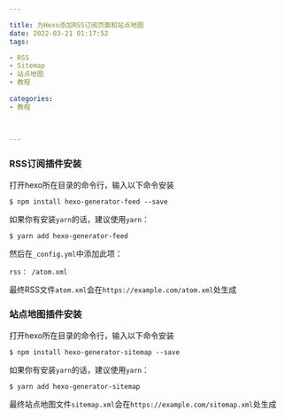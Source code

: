 ```yaml
---

title: 为Hexo添加RSS订阅页面和站点地图
date: 2022-03-21 01:17:52
tags:

- RSS
- Sitemap
- 站点地图
- 教程
  
categories: 
- 教程
  
  

---
```


### RSS订阅插件安装

打开hexo所在目录的命令行，输入以下命令安装

```
$ npm install hexo-generator-feed --save
```

如果你有安装`yarn`的话，建议使用`yarn`：

```
$ yarn add hexo-generator-feed
```

然后在`_config.yml`中添加此项：

```
rss： /atom.xml
```

最终RSS文件`atom.xml`会在`https://example.com/atom.xml`处生成

### 站点地图插件安装

打开hexo所在目录的命令行，输入以下命令安装

```
$ npm install hexo-generator-sitemap --save
```

如果你有安装`yarn`的话，建议使用`yarn`：

```
$ yarn add hexo-generator-sitemap
```

最终站点地图文件`sitemap.xml`会在`https://example.com/sitemap.xml`处生成